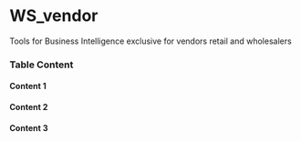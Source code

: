# WS_vendor
Tools for Business Intelligence exclusive for vendors retail and wholesalers
<h3>Table Content</h3>
<h4>Content 1</h4>
<h4>Content 2</h4>
<h4>Content 3</h4>
